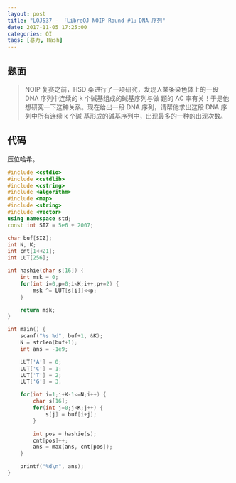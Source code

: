 ```yaml
---
layout: post
title: "LOJ537 - 「LibreOJ NOIP Round #1」DNA 序列"
date: 2017-11-05 17:25:00
categories: OI
tags: [暴力, Hash]
---
```


## 题面

> NOIP 复赛之前，HSD 桑进行了一项研究，发现人某条染色体上的一段 DNA 序列中连续的 k 个碱基组成的碱基序列与做
> 题的 AC 率有关！于是他想研究一下这种关系。现在给出一段 DNA 序列，请帮他求出这段 DNA 序列中所有连续 k 个碱
> 基形成的碱基序列中，出现最多的一种的出现次数。

## 代码

压位哈希。

```cpp
#include <cstdio>
#include <cstdlib>
#include <cstring>
#include <algorithm>
#include <map>
#include <string>
#include <vector>
using namespace std;
const int SIZ = 5e6 + 2007;

char buf[SIZ];
int N, K;
int cnt[1<<21];
int LUT[256];

int hashie(char s[16]) {
    int msk = 0;
    for(int i=0,p=0;i<K;i++,p+=2) {
        msk ^= LUT[s[i]]<<p;
    }

    return msk;
}

int main() {
    scanf("%s %d", buf+1, &K);
    N = strlen(buf+1);
    int ans = -1e9;

    LUT['A'] = 0;
    LUT['C'] = 1;
    LUT['T'] = 2;
    LUT['G'] = 3;

    for(int i=1;i+K-1<=N;i++) {
        char s[16];
        for(int j=0;j<K;j++) {
            s[j] = buf[i+j];
        }

        int pos = hashie(s);
        cnt[pos]++;
        ans = max(ans, cnt[pos]);
    }

    printf("%d\n", ans);
}
```
